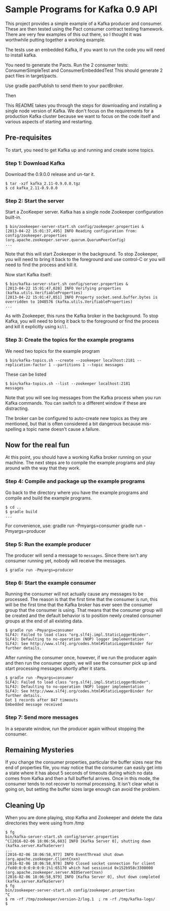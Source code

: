 # Sample Programs for Kafka 0.9 API

This project provides a simple example of a Kafka
producer and consumer. These are then tested using the Pact consumer contract
testing framework.
There are very few examples of this out there, so I thought it was worthwhile
putting together a working example.

The tests use an embedded Kafka, if you want to run the code you will need
to install kafka.

You need to generate the Pacts.  Run the 2 consumer tests:
ConsumerSimpleTest and ConsumerEmbeddedTest
This should generate 2 pact files in target/pacts.

Use gradle pactPublish to send them to your pactBroker.

Then 

This README takes you through the steps for downloading and installing
a single node version of Kafka. We don't focus on the requirements for
a production Kafka cluster because we want to focus on the code itself
and various aspects of starting and restarting.

## Pre-requisites
To start, you need to get Kafka up and running and create some topics.

### Step 1: Download Kafka
Download the 0.9.0.0 release and un-tar it.
```
$ tar -xzf kafka_2.11-0.9.0.0.tgz
$ cd kafka_2.11-0.9.0.0
```
### Step 2: Start the server
Start a ZooKeeper server. Kafka has a single node Zookeeper configuration built-in.
```
$ bin/zookeeper-server-start.sh config/zookeeper.properties &
[2013-04-22 15:01:37,495] INFO Reading configuration from: config/zookeeper.properties (org.apache.zookeeper.server.quorum.QuorumPeerConfig)
...
```
Note that this will start Zookeeper in the background. To stop
Zookeeper, you will need to bring it back to the foreground and use
control-C or you will need to find the process and kill it.

Now start Kafka itself:
```
$ bin/kafka-server-start.sh config/server.properties &
[2013-04-22 15:01:47,028] INFO Verifying properties (kafka.utils.VerifiableProperties)
[2013-04-22 15:01:47,051] INFO Property socket.send.buffer.bytes is overridden to 1048576 (kafka.utils.VerifiableProperties)
...
```
As with Zookeeper, this runs the Kafka broker in the background. To
stop Kafka, you will need to bring it back to the foreground or find
the process and kill it explicitly using `kill`.

### Step 3: Create the topics for the example programs
We need two topics for the example program
```
$ bin/kafka-topics.sh --create --zookeeper localhost:2181 --replication-factor 1 --partitions 1 --topic messages
```
These can be listed
```
$ bin/kafka-topics.sh --list --zookeeper localhost:2181
messages
```
Note that you will see log messages from the Kafka process when you
run Kafka commands. You can switch to a different window if these are
distracting.

The broker can be configured to auto-create new topics as they are mentioned, but that is often considered a bit 
dangerous because mis-spelling a topic name doesn't cause a failure.

## Now for the real fun
At this point, you should have a working Kafka broker running on your
machine. The next steps are to compile the example programs and play
around with the way that they work.

### Step 4: Compile and package up the example programs
Go back to the directory where you have the example programs and
compile and build the example programs.
```
$ cd ..
$ gradle build
...
```

For convenience, use:
 gradle run -Pmyargs=consumer
 gradle run -Pmyargs=producer

### Step 5: Run the example producer

The producer will send a message to `messages`. Since there isn't
any consumer running yet, nobody will receive the messages. 

```
$ gradle run -Pmyargs=producer
```
### Step 6: Start the example consumer
Running the consumer will not actually cause any messages to be
processed. The reason is that the first time that the consumer is run,
this will be the first time that the Kafka broker has ever seen the
consumer group that the consumer is using. That means that the
consumer group will be created and the default behavior is to position
newly created consumer groups at the end of all existing data.
```
$ gradle run -Pmyargs=consumer
SLF4J: Failed to load class "org.slf4j.impl.StaticLoggerBinder".
SLF4J: Defaulting to no-operation (NOP) logger implementation
SLF4J: See http://www.slf4j.org/codes.html#StaticLoggerBinder for further details.
```
After running the consumer once, however, if we run the producer again
and then run the consumer *again*, we will see the consumer pick up
and start processing messages shortly after it starts.


```
$ gradle run -Pmyargs=consumer
SLF4J: Failed to load class "org.slf4j.impl.StaticLoggerBinder".
SLF4J: Defaulting to no-operation (NOP) logger implementation
SLF4J: See http://www.slf4j.org/codes.html#StaticLoggerBinder for further details.
Got 1 records after 847 timeouts
Embedded message received
```

### Step 7: Send more messages
In a separate window, run the producer again without stopping the
consumer. 

## Remaining Mysteries
If you change the consumer properties, particular the buffer sizes
near the end of properties file, you may notice that the
consumer can easily get into a state where it has about 5 seconds of
timeouts during which no data comes from Kafka and then a full
bufferful arrives. Once in this mode, the consumer tends to not
recover to normal processing. It isn't clear what is going on, but
setting the buffer sizes large enough can avoid the problem.

## Cleaning Up
When you are done playing, stop Kafka and Zookeeper and delete the
data directories they were using from /tmp

```
$ fg
bin/kafka-server-start.sh config/server.properties
^C[2016-02-06 18:06:56,683] INFO [Kafka Server 0], shutting down (kafka.server.KafkaServer)
...
[2016-02-06 18:06:58,977] INFO EventThread shut down (org.apache.zookeeper.ClientCnxn)
[2016-02-06 18:06:58,978] INFO Closed socket connection for client /fe80:0:0:0:0:0:0:1%1:65170 which had sessionid 0x152b958c3300000 (org.apache.zookeeper.server.NIOServerCnxn)
[2016-02-06 18:06:58,979] INFO [Kafka Server 0], shut down completed (kafka.server.KafkaServer)
$ fg
bin/zookeeper-server-start.sh config/zookeeper.properties
^C
$ rm -rf /tmp/zookeeper/version-2/log.1  ; rm -rf /tmp/kafka-logs/
$
```
